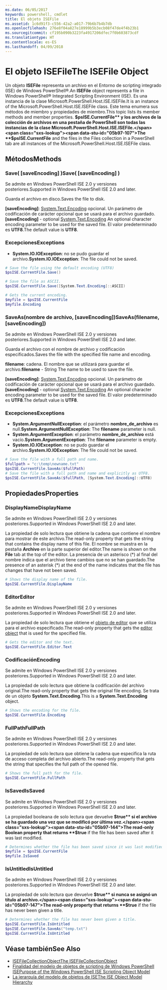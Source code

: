```yaml
---
ms.date: 06/05/2017
keywords: powershell, cmdlet
title: El objeto ISEFile
ms.assetid: 1c6d91f3-c556-42a2-a017-79b6b7b4b7db
ms.openlocfilehash: 276e8f04a827e18999b5b3ecb08f47de4f4b23b1
ms.sourcegitcommit: cf195b090b3223fa4917206dfec7f0b603873cdf
ms.translationtype: HT
ms.contentlocale: es-ES
ms.lasthandoff: 04/09/2018
---
```

# <a name="the-isefile-object"></a><span data-ttu-id="05b97-103">El objeto ISEFile</span><span class="sxs-lookup"><span data-stu-id="05b97-103">The ISEFile Object</span></span>

<span data-ttu-id="05b97-104">Un objeto **ISEFile** representa un archivo en el Entorno de scripting integrado (ISE) de Windows PowerShell®.</span><span class="sxs-lookup"><span data-stu-id="05b97-104">An **ISEFile** object represents a file in Windows PowerShell® Integrated Scripting Environment (ISE).</span></span> <span data-ttu-id="05b97-105">Es una instancia de la clase Microsoft.PowerShell.Host.ISE.ISEFile.</span><span class="sxs-lookup"><span data-stu-id="05b97-105">It is an instance of the Microsoft.PowerShell.Host.ISE.ISEFile class.</span></span> <span data-ttu-id="05b97-106">Este tema enumera sus métodos de miembro y propiedades de miembro.</span><span class="sxs-lookup"><span data-stu-id="05b97-106">This topic lists its member methods and member properties.</span></span> <span data-ttu-id="05b97-107">**$psISE.CurrentFile** y los archivos de la colección de archivos en una pestaña de PowerShell son todas las instancias de la clase Microsoft.PowerShell.Host.ISE.ISEFile.</span><span class="sxs-lookup"><span data-stu-id="05b97-107">The **$psISE.CurrentFile** and the files in the Files collection in a PowerShell tab are all instances of the Microsoft.PowerShell.Host.ISE.ISEFile class.</span></span>

## <a name="methods"></a><span data-ttu-id="05b97-108">Métodos</span><span class="sxs-lookup"><span data-stu-id="05b97-108">Methods</span></span>

### <a name="save-saveencoding-"></a><span data-ttu-id="05b97-109">Save\( \[saveEncoding\] \)</span><span class="sxs-lookup"><span data-stu-id="05b97-109">Save\( \[saveEncoding\] \)</span></span>

<span data-ttu-id="05b97-110">Se admite en Windows PowerShell ISE 2.0 y versiones posteriores.</span><span class="sxs-lookup"><span data-stu-id="05b97-110">Supported in Windows PowerShell ISE 2.0 and later.</span></span>

<span data-ttu-id="05b97-111">Guarda el archivo en disco.</span><span class="sxs-lookup"><span data-stu-id="05b97-111">Saves the file to disk.</span></span>

<span data-ttu-id="05b97-112">**\[saveEncoding\]**: [System.Text.Encoding](http://msdn.microsoft.com/library/system.text.encoding.aspx) opcional. Un parámetro de codificación de carácter opcional que se usará para el archivo guardado.</span><span class="sxs-lookup"><span data-stu-id="05b97-112">**\[saveEncoding\]** - optional [System.Text.Encoding](http://msdn.microsoft.com/library/system.text.encoding.aspx) An optional character encoding parameter to be used for the saved file.</span></span> <span data-ttu-id="05b97-113">El valor predeterminado es **UTF8**.</span><span class="sxs-lookup"><span data-stu-id="05b97-113">The default value is **UTF8**.</span></span>

### <a name="exceptions"></a><span data-ttu-id="05b97-114">Excepciones</span><span class="sxs-lookup"><span data-stu-id="05b97-114">Exceptions</span></span>

- <span data-ttu-id="05b97-115">**System.IO.IOException**: no se pudo guardar el archivo.</span><span class="sxs-lookup"><span data-stu-id="05b97-115">**System.IO.IOException**: The file could not be saved.</span></span>

```powershell
# Save the file using the default encoding (UTF8)
$psISE.CurrentFile.Save()

# Save the file as ASCII.
$psISE.CurrentFile.Save([System.Text.Encoding]::ASCII)

# Gets the current encoding.
$myfile = $psISE.CurrentFile
$myfile.Encoding
```

### <a name="saveasfilename-saveencoding"></a><span data-ttu-id="05b97-116">SaveAs\(nombre de archivo, \[saveEncoding\]\)</span><span class="sxs-lookup"><span data-stu-id="05b97-116">SaveAs\(filename, \[saveEncoding\]\)</span></span>

<span data-ttu-id="05b97-117">Se admite en Windows PowerShell ISE 2.0 y versiones posteriores.</span><span class="sxs-lookup"><span data-stu-id="05b97-117">Supported in Windows PowerShell ISE 2.0 and later.</span></span>

<span data-ttu-id="05b97-118">Guarda el archivo con el nombre de archivo y codificación especificados.</span><span class="sxs-lookup"><span data-stu-id="05b97-118">Saves the file with the specified file name and encoding.</span></span>

<span data-ttu-id="05b97-119">**filename**: cadena. El nombre que se utilizará para guardar el archivo.</span><span class="sxs-lookup"><span data-stu-id="05b97-119">**filename** - String The name to be used to save the file.</span></span>

<span data-ttu-id="05b97-120">**\[saveEncoding\]**: [System.Text.Encoding](http://msdn.microsoft.com/library/system.text.encoding.aspx) opcional. Un parámetro de codificación de carácter opcional que se usará para el archivo guardado.</span><span class="sxs-lookup"><span data-stu-id="05b97-120">**\[saveEncoding\]** - optional [System.Text.Encoding](http://msdn.microsoft.com/library/system.text.encoding.aspx) An optional character encoding parameter to be used for the saved file.</span></span> <span data-ttu-id="05b97-121">El valor predeterminado es **UTF8**.</span><span class="sxs-lookup"><span data-stu-id="05b97-121">The default value is **UTF8**.</span></span>

### <a name="exceptions"></a><span data-ttu-id="05b97-122">Excepciones</span><span class="sxs-lookup"><span data-stu-id="05b97-122">Exceptions</span></span>

- <span data-ttu-id="05b97-123">**System.ArgumentNullException**: el parámetro **nombre_de_archivo** es null.</span><span class="sxs-lookup"><span data-stu-id="05b97-123">**System.ArgumentNullException**: The **filename** parameter is null.</span></span>
- <span data-ttu-id="05b97-124">**System.ArgumentException**: el parámetro **nombre_de_archivo** está vacío.</span><span class="sxs-lookup"><span data-stu-id="05b97-124">**System.ArgumentException**: The **filename** parameter is empty.</span></span>
- <span data-ttu-id="05b97-125">**System.IO.IOException**: no se pudo guardar el archivo.</span><span class="sxs-lookup"><span data-stu-id="05b97-125">**System.IO.IOException**: The file could not be saved.</span></span>

```powershell
# Save the file with a full path and name.
$fullpath = "c:\temp\newname.txt"
$psISE.CurrentFile.SaveAs($fullPath)
# Save the file with a full path and name and explicitly as UTF8.
$psISE.CurrentFile.SaveAs($fullPath, [System.Text.Encoding]::UTF8)
```

## <a name="properties"></a><span data-ttu-id="05b97-126">Propiedades</span><span class="sxs-lookup"><span data-stu-id="05b97-126">Properties</span></span>

### <a name="displayname"></a><span data-ttu-id="05b97-127">DisplayName</span><span class="sxs-lookup"><span data-stu-id="05b97-127">DisplayName</span></span>

<span data-ttu-id="05b97-128">Se admite en Windows PowerShell ISE 2.0 y versiones posteriores.</span><span class="sxs-lookup"><span data-stu-id="05b97-128">Supported in Windows PowerShell ISE 2.0 and later.</span></span>

<span data-ttu-id="05b97-129">La propiedad de solo lectura que obtiene la cadena que contiene el nombre para mostrar de este archivo.</span><span class="sxs-lookup"><span data-stu-id="05b97-129">The read-only property that gets the string that contains the display name of this file.</span></span> <span data-ttu-id="05b97-130">El nombre se muestra en la pestaña **Archivo** en la parte superior del editor.</span><span class="sxs-lookup"><span data-stu-id="05b97-130">The name is shown on the **File** tab at the top of the editor.</span></span> <span data-ttu-id="05b97-131">La presencia de un asterisco \(\*\) al final del nombre indica que el archivo tiene cambios que no se han guardado.</span><span class="sxs-lookup"><span data-stu-id="05b97-131">The presence of an asterisk \(\*\) at the end of the name indicates that the file has changes that have not been saved.</span></span>

```powershell
# Shows the display name of the file.
$psISE.CurrentFile.DisplayName
```

### <a name="editor"></a><span data-ttu-id="05b97-132">Editor</span><span class="sxs-lookup"><span data-stu-id="05b97-132">Editor</span></span>

<span data-ttu-id="05b97-133">Se admite en Windows PowerShell ISE 2.0 y versiones posteriores.</span><span class="sxs-lookup"><span data-stu-id="05b97-133">Supported in Windows PowerShell ISE 2.0 and later.</span></span>

<span data-ttu-id="05b97-134">La propiedad de solo lectura que obtiene el [objeto de editor](The-ISEEditor-Object.md) que se utiliza para el archivo especificado.</span><span class="sxs-lookup"><span data-stu-id="05b97-134">The read-only property that gets the [editor object](The-ISEEditor-Object.md) that is used for the specified file.</span></span>

```powershell
# Gets the editor and the text.
$psISE.CurrentFile.Editor.Text
```

### <a name="encoding"></a><span data-ttu-id="05b97-135">Codificación</span><span class="sxs-lookup"><span data-stu-id="05b97-135">Encoding</span></span>

<span data-ttu-id="05b97-136">Se admite en Windows PowerShell ISE 2.0 y versiones posteriores.</span><span class="sxs-lookup"><span data-stu-id="05b97-136">Supported in Windows PowerShell ISE 2.0 and later.</span></span>

<span data-ttu-id="05b97-137">La propiedad de solo lectura que obtiene la codificación del archivo original.</span><span class="sxs-lookup"><span data-stu-id="05b97-137">The read-only property that gets the original file encoding.</span></span> <span data-ttu-id="05b97-138">Se trata de un objeto **System.Text.Encoding**.</span><span class="sxs-lookup"><span data-stu-id="05b97-138">This is a **System.Text.Encoding** object.</span></span>

```powershell
# Shows the encoding for the file.
$psISE.CurrentFile.Encoding
```

### <a name="fullpath"></a><span data-ttu-id="05b97-139">FullPath</span><span class="sxs-lookup"><span data-stu-id="05b97-139">FullPath</span></span>

<span data-ttu-id="05b97-140">Se admite en Windows PowerShell ISE 2.0 y versiones posteriores.</span><span class="sxs-lookup"><span data-stu-id="05b97-140">Supported in Windows PowerShell ISE 2.0 and later.</span></span>

<span data-ttu-id="05b97-141">La propiedad de solo lectura que obtiene la cadena que especifica la ruta de acceso completa del archivo abierto.</span><span class="sxs-lookup"><span data-stu-id="05b97-141">The read-only property that gets the string that specifies the full path of the opened file.</span></span>

```powershell
# Shows the full path for the file.
$psISE.CurrentFile.FullPath
```

### <a name="issaved"></a><span data-ttu-id="05b97-142">IsSaved</span><span class="sxs-lookup"><span data-stu-id="05b97-142">IsSaved</span></span>

<span data-ttu-id="05b97-143">Se admite en Windows PowerShell ISE 2.0 y versiones posteriores.</span><span class="sxs-lookup"><span data-stu-id="05b97-143">Supported in Windows PowerShell ISE 2.0 and later.</span></span>

<span data-ttu-id="05b97-144">La propiedad booleana de solo lectura que devuelve **$true** si el archivo se ha guardado una vez que se modificó por última vez.</span><span class="sxs-lookup"><span data-stu-id="05b97-144">The read-only Boolean property that returns **$true** if the file has been saved after it was last modified.</span></span>

```powershell
# Determines whether the file has been saved since it was last modified.
$myfile = $psISE.CurrentFile
$myfile.IsSaved
```

### <a name="isuntitled"></a><span data-ttu-id="05b97-145">IsUntitled</span><span class="sxs-lookup"><span data-stu-id="05b97-145">IsUntitled</span></span>

<span data-ttu-id="05b97-146">Se admite en Windows PowerShell ISE 2.0 y versiones posteriores.</span><span class="sxs-lookup"><span data-stu-id="05b97-146">Supported in Windows PowerShell ISE 2.0 and later.</span></span>

<span data-ttu-id="05b97-147">La propiedad de solo lectura que devuelve **$true** si nunca se asignó un título al archivo.</span><span class="sxs-lookup"><span data-stu-id="05b97-147">The read-only property that returns **$true** if the file has never been given a title.</span></span>

```powershell
# Determines whether the file has never been given a title.
$psISE.CurrentFile.IsUntitled
$psISE.CurrentFile.SaveAs("temp.txt")
$psISE.CurrentFile.IsUntitled
```

## <a name="see-also"></a><span data-ttu-id="05b97-148">Véase también</span><span class="sxs-lookup"><span data-stu-id="05b97-148">See Also</span></span>

- [<span data-ttu-id="05b97-149">ISEFileCollectionObject</span><span class="sxs-lookup"><span data-stu-id="05b97-149">The ISEFileCollectionObject</span></span>](The-ISEFileCollection-Object.md)
- [<span data-ttu-id="05b97-150">Finalidad del modelo de objetos de scripting de Windows PowerShell ISE</span><span class="sxs-lookup"><span data-stu-id="05b97-150">Purpose of the Windows PowerShell ISE Scripting Object Model</span></span>](Purpose-of-the-Windows-PowerShell-ISE-Scripting-Object-Model.md)
- [<span data-ttu-id="05b97-151">La jerarquía del modelo de objetos de ISE</span><span class="sxs-lookup"><span data-stu-id="05b97-151">The ISE Object Model Hierarchy</span></span>](The-ISE-Object-Model-Hierarchy.md)